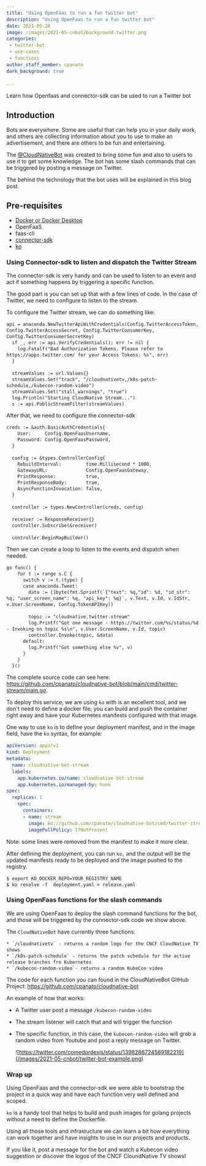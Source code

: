 ```yaml
---
title: "Using OpenFaas to run a fun twitter bot"
description: "Using OpenFaas to run a fun twitter bot"
date: 2021-05-20
image: /images/2021-05-cnbot/background-twitter.png
categories:
 - twitter-bot
 - use-cases
 - functions
author_staff_member: cpanato
dark_background: true

---
```


Learn how Openfaas and connector-sdk can be used to run a Twitter bot

## Introduction

Bots are everywhere. Some are useful that can help you in your daily work, and others are collecting information about you to use to make an advertisement, and there are others to be fun and entertaining.

The [@CloudNativeBot](https://twitter.com/CloudNativeBot) was created to bring some fun and also to users to use it to get some knowledge. The bot has some slash commands that can be triggered by posting a message on Twitter.

The behind the technology that the bot uses will be explained in this blog post.

## Pre-requisites

* [Docker or Docker Desktop](https://www.docker.com/products/docker-desktop)
* OpenFaaS
* faas-cli
* [connector-sdk](https://github.com/openfaas/connector-sdk)
* [ko](https://github.com/google/ko)

### Using Connector-sdk to listen and dispatch the Twitter Stream

The connector-sdk is very handy and can be used to listen to an event and act if something happens by triggering a specific function.

The good part is you can set up that with a few lines of code. In the case of Twitter, we need to configure to listen to the stream. 

To configure the Twitter stream, we can do something like:

```golang
api = anaconda.NewTwitterApiWithCredentials(Config.TwitterAccessToken, Config.TwitterAccessSecret, Config.TwitterConsumerKey, Config.TwitterConsumerSecretKey)
  if _, err := api.VerifyCredentials(); err != nil {
    log.Fatalf("Bad Authorization Tokens. Please refer to https://apps.twitter.com/ for your Access Tokens: %s", err)
  }

  streamValues := url.Values{}
  streamValues.Set("track", "/cloudnativetv,/k8s-patch-schedule,/kubecon-random-video")
  streamValues.Set("stall_warnings", "true")
  log.Println("Starting CloudNative Stream...")
  s := api.PublicStreamFilter(streamValues)
```

After that, we need to configure the connector-sdk

```golang
creds := &auth.BasicAuthCredentials{
    User:     Config.OpenFaasUsername,
    Password: Config.OpenFaasPassword,
  }

  config := &types.ControllerConfig{
    RebuildInterval:         time.Millisecond * 1000,
    GatewayURL:              Config.OpenFaasGateway,
    PrintResponse:           true,
    PrintResponseBody:       true,
    AsyncFunctionInvocation: false,
  }

  controller := types.NewController(creds, config)

  receiver := ResponseReceiver{}
  controller.Subscribe(&receiver)

  controller.BeginMapBuilder()
```

Then we can create a loop to listen to the events and dispatch when needed.

```golang
go func() {
    for t := range s.C {
      switch v := t.(type) {
      case anaconda.Tweet:
        data := []byte(fmt.Sprintf(`{"text": %q,"id": %d, "id_str": %q, "user_screen_name": %q, "api_key": %q}`, v.Text, v.Id, v.IdStr, v.User.ScreenName, Config.TokenAPIKey))

        topic := "cloudnative.twitter.stream"
        log.Printf("Got one message - https://twitter.com/%s/status/%d - Invoking on topic %s\n", v.User.ScreenName, v.Id, topic)
        controller.Invoke(topic, &data)
      default:
        log.Printf("Got something else %v", v)
      }
    }
  }()
```

The complete source code can see here: https://github.com/cpanato/cloudnative-bot/blob/main/cmd/twitter-stream/main.go.

To deploy this service, we are using `ko` with is an excellent tool, and we don't need to define a docker file; you can build and push the container right away and have your Kubernetes manifests configured with that image.

One way to use `ko` is to define your deployment manifest, and in the image field, have the `ko` syntax, for example:

```yaml
apiVersion: apps/v1
kind: Deployment
metadata:
  name: cloudnative-bot-stream
  labels:
    app.kubernetes.io/name: cloudnative-bot-stream
    app.kubernetes.io/managed-by: honk
spec:
  replicas: 1
    spec:
      containers:
      - name: stream
        image: ko://github.com/cpanato/cloudnative-bot/cmd/twitter-stream
        imagePullPolicy: IfNotPresent
```
Note: some lines were removed from the manifest to make it more clear.

After defining the deployment, you can run `ko,` and the output will be the updated manifests ready to be deployed and the image pushed to the registry.

```console
$ export KO_DOCKER_REPO=YOUR_REGISTRY_NAME
$ ko resolve -f  deployment.yaml > release.yaml
```

### Using OpenFaas functions for the slash commands

We are using OpenFaas to deploy the slash command functions for the bot, and those will be triggered by the connector-sdk code we show above.

The `CloudNativeBot` have currently three functions:

	* `/cloudnativetv` - returns a random logo for the CNCF CloudNative TV shows
	* `/k8s-patch-schedule` - returns the patch schedule for the active release branches fro Kubernetes
	* `/kubecon-random-video`- returns a random KubeCon video

The code for each function you can found in the CloudNativeBot GitHub Project: https://github.com/cpanato/cloudnative-bot

An example of how that works:

* A Twitter user post a message `/kubecon-random-video`
* The stream listener will catch that and will trigger the function
* The specific function, in this case, the `kubecon-random-video` will grab a random video from Youtube and post a reply message on Twitter.


  ![https://twitter.com/comedordexis/status/1398286724569182219](/images/2021-05-cnbot/twitter-bot-example.png)


### Wrap up

Using OpenFaas and the connector-sdk we were able to bootstrap the project in a quick way and have each function very well defined and scoped.

`ko` is a handy tool that helps to build and push images for golang projects without a need to define the Dockerfile.

Using all those tools and infrastucture we can learn a bit how everything can work together and have insights to use in our projects and products.

If you like it, post a message for the bot and watch a Kubecon video suggestion or discover the logos of the CNCF CloundNative TV shows!
